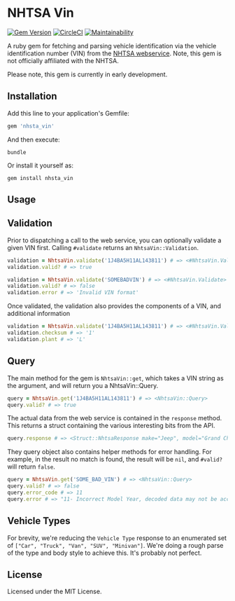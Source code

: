 # NHTSA Vin

[![Gem Version](https://badge.fury.io/rb/nhtsa_vin.svg)](https://badge.fury.io/rb/nhtsa_vin)
[![CircleCI](https://circleci.com/gh/deliv/nhtsa_vin.svg?style=svg)](https://circleci.com/gh/deliv/nhtsa_vin)
[![Maintainability](https://api.codeclimate.com/v1/badges/5096bcc9d52e5253c532/maintainability)](https://codeclimate.com/github/deliv/nhtsa_vin/maintainability)


A ruby gem for fetching and parsing vehicle identification via the vehicle identification number (VIN) from the [NHTSA webservice](https://vpic.nhtsa.dot.gov/api/Home). Note, this gem is not officially affiliated with the NHTSA.

Please note, this gem is currently in early development. 

## Installation

Add this line to your application's Gemfile:

```ruby
gem 'nhsta_vin'
```

And then execute:

    bundle

Or install it yourself as:

    gem install nhsta_vin

## Usage 

Validation
----

Prior to dispatching a call to the web service, you can optionally validate a given VIN first. Calling `#validate` returns an `NhtsaVin::Validation`.

```ruby
validation = NhtsaVin.validate('1J4BA5H11AL143811') # => <#NhtsaVin.Validate>
validation.valid? # => true

validation = NhtsaVin.validate('SOMEBADVIN') # => <#NhtsaVin.Validate>
validation.valid? # => false
validation.error # => 'Invalid VIN format'
```

Once validated, the validation also provides the components of a VIN, and additional information

```ruby
validation = NhtsaVin.validate('1J4BA5H11AL143811') # => <#NhtsaVin.Validate>
validation.checksum # => '1'
validation.plant # => 'L'
```

Query
----

The main method for the gem is `NhtsaVin::get`, which takes a VIN string as the argument, and will return you a NhtsaVin::Query.  

```ruby
query = NhtsaVin.get('1J4BA5H11AL143811') # => <NhtsaVin::Query>
query.valid? # => true
```

The actual data from the web service is contained in the `response` method. This returns a struct containing the various interesting bits from the API.

```ruby
query.response # => <Struct::NhtsaResponse make="Jeep", model="Grand Cherokee", trim="Laredo/Rocky Mountain Edition", type="SUV", year="2008", size=nil, ... doors=4>
```

They query object also contains helper methods for error handling. For example, in the result no match is found, the result will be `nil`, and `#valid?` will return `false`. 

```ruby
query = NhtsaVin.get('SOME_BAD_VIN') # => <NhtsaVin::Query>
query.valid? # => false
query.error_code # => 11
query.error # => "11- Incorrect Model Year, decoded data may not be accurate"
```


Vehicle Types
----

For brevity, we're reducing the `Vehicle Type` response to an enumerated set of `["Car", "Truck", "Van", "SUV", "Minivan"]`. We're doing a rough parse of the type and body style to achieve this. It's probably not perfect. 


## License

Licensed under the MIT License.
